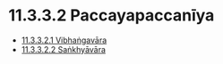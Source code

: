 # 11.3.3.2 Paccayapaccanīya

* [11.3.3.2.1 Vibhaṅgavāra](11.3.3.2/11.3.3.2.1.md)
* [11.3.3.2.2 Saṅkhyāvāra](11.3.3.2/11.3.3.2.2.md)
